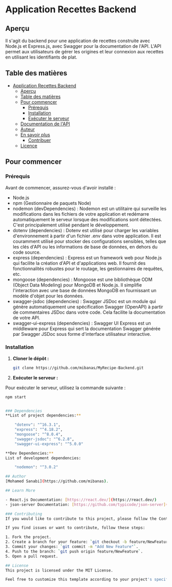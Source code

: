 # Application Recettes Backend

## Aperçu

Il s'agit du backend pour une application de recettes construite avec Node.js et Express.js, avec Swagger pour la documentation de l'API. L'API permet aux utilisateurs de gérer les origines et leur connexion aux recettes en utilisant les identifiants de plat.

## Table des matières

- [Application Recettes Backend](#application-recettes-backend)
  - [Aperçu](#aperçu)
  - [Table des matières](#table-des-matières)
  - [Pour commencer](#pour-commencer)
    - [Prérequis](#prérequis)
    - [Installation](#installation)
    - [Exécuter le serveur](#exécuter-le-serveur)
  - [Documentation de l'API](#documentation-de-lapi)
  - [Auteur](#auteur)
  - [En savoir plus](#en-savoir-plus)
    - [Contribuer](#contribuer)
  - [Licence](#licence)

## Pour commencer

### Prérequis

Avant de commencer, assurez-vous d'avoir installé :

- Node.js
- npm (Gestionnaire de paquets Node)
- nodemon (devDependencies) : Nodemon est un utilitaire qui surveille les modifications dans les fichiers de votre application et redémarre automatiquement le serveur lorsque des modifications sont détectées. C'est principalement utilisé pendant le développement.
- dotenv (dependencies) : Dotenv est utilisé pour charger les variables d'environnement à partir d'un fichier .env dans votre application. Il est couramment utilisé pour stocker des configurations sensibles, telles que les clés d'API ou les informations de base de données, en dehors du code source.
- express (dependencies) : Express est un framework web pour Node.js qui facilite la création d'API et d'applications web. Il fournit des fonctionnalités robustes pour le routage, les gestionnaires de requêtes, etc.
- mongoose (dependencies) : Mongoose est une bibliothèque ODM (Object Data Modeling) pour MongoDB et Node.js. Il simplifie l'interaction avec une base de données MongoDB en fournissant un modèle d'objet pour les données.
- swagger-jsdoc (dependencies) : Swagger JSDoc est un module qui génère automatiquement une spécification Swagger (OpenAPI) à partir de commentaires JSDoc dans votre code. Cela facilite la documentation de votre API.
- swagger-ui-express (dependencies) : Swagger UI Express est un middleware pour Express qui sert la documentation Swagger générée par Swagger JSDoc sous forme d'interface utilisateur interactive.
  
### Installation

1. **Cloner le dépôt :**

   ```bash
   git clone https://github.com/mibanas/MyRecipe-Backend.git


2. **Exécuter le serveur :**

Pour exécuter le serveur, utilisez la commande suivante :

```bash
npm start


### Dependencies
**List of project dependencies:**

    "dotenv": "^16.3.1",
    "express": "^4.18.2",
    "mongoose": "^8.0.4",
    "swagger-jsdoc": "^6.2.8",
    "swagger-ui-express": "^5.0.0"

**Dev Dependencies:**
List of development dependencies:

    "nodemon": "^3.0.2"

## Author
[Mohamed Sanabi](https://github.com/mibanas).

## Learn More

- React.js Documentation: [https://react.dev/](https://react.dev/)
- json-server Documentation: [https://github.com/typicode/json-server](https://github.com/typicode/json-server)

### Contributing
If you would like to contribute to this project, please follow the Contribution Guidelines.

If you find issues or want to contribute, follow these steps:

1. Fork the project.
2. Create a branch for your feature: `git checkout -b feature/NewFeature`.
3. Commit your changes: `git commit -m "Add New Feature"`.
4. Push to the branch: `git push origin feature/NewFeature`.
5. Open a pull request.

## License
This project is licensed under the MIT License.

Feel free to customize this template according to your project's specific details and structure.


